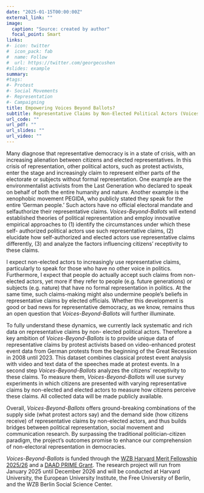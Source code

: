 ```yaml
---
date: "2025-01-15T00:00:00Z"
external_link: ""
image:
  caption: "Source: created by author"
  focal_point: Smart
links:
#- icon: twitter
#  icon_pack: fab
#  name: Follow
#  url: https://twitter.com/georgecushen
#slides: example
summary: 
#tags:
#- Protest
#- Social Movements
#- Representation
#- Campaigning
title: Empowering Voices Beyond Ballots? 
subtitle: Representative Claims by Non-Elected Political Actors (Voices-Beyond-Ballots)
url_code: ""
url_pdf: ""
url_slides: ""
url_video: ""
---
```


Many diagnose that representative democracy is in a state of crisis, with an increasing alienation between citizens and elected representatives. In this crisis of representation, other political actors, such as protest activists, enter the stage and increasingly claim to represent either parts of the electorate or subjects without formal representation. One example are the environmentalist activists from the Last Generation who declared to speak on behalf of both the entire humanity and nature. Another example is the xenophobic movement PEGIDA, who publicly stated they speak for the entire ’German people.’ Such actors have no official electoral mandate and selfauthorize their representative claims. _Voices-Beyond-Ballots_  will extend established theories of political representation and employ innovative empirical approaches to (1) identify the circumstances under which these self- authorized political actors use such representative claims, (2) elucidate how self-authorized and elected actors use representative claims differently, (3) and analyze the factors influencing citizens’ receptivity to these claims.  

I expect non-elected actors to increasingly use representative claims, particularly to speak for those who have no other voice in politics. Furthermore, I expect that people do actually accept such claims from non-elected actors, yet more if they refer to people (e.g. future generations) or subjects (e.g. nature) that have no formal representation in politics. At the same time, such claims-making might also undermine people’s beliefs in representative claims by elected officials. Whether this development is good or bad news for representative democracy, as we know, remains thus an open question that _Voices-Beyond-Ballots_  will further illuminate.  

To fully understand these dynamics, we currently lack systematic and rich data on representative claims by non- elected political actors. Therefore a key ambition of _Voices-Beyond-Ballots_  is to provide unique data of representative claims by protest activists based on video-enhanced protest event data from German protests from the beginning of the Great Recession in 2008 until 2023. This dataset combines classical protest event analysis with video and text data of the speeches made at protest events. In a second step _Voices-Beyond-Ballots_  analyzes the citizens’ receptivity to these claims. To measure them, _Voices-Beyond-Ballots_  will use survey experiments in which citizens are presented with varying representative claims by non-elected and elected actors to measure how citizens perceive these claims. All collected data will be made publicly available.  

Overall, _Voices-Beyond-Ballots_  offers ground-breaking combinations of the supply side (what protest actors say) and the demand side (how citizens receive) of representative claims by non-elected actors, and thus builds bridges between political representation, social movement and communication research. By surpassing the traditional politician-citizen paradigm, the project’s outcomes promise to enhance our comprehension of non-electoral representation in democracies.

_Voices-Beyond-Ballots_ is funded through the [WZB Harvard Merit Fellowship 2025/26](https://ces.fas.harvard.edu/people/lennart-schuermann) and a [DAAD PRIME Grant](https://www.daad.de/en/studying-in-germany/scholarships/daad-funding-programmes/prime/prime-fellows-202324/). The research project will run from January 2025 until December 2026 and will be conducted at Harvard University, the European University Institute, the Free University of Berlin, and the WZB Berlin Social Science Center.

